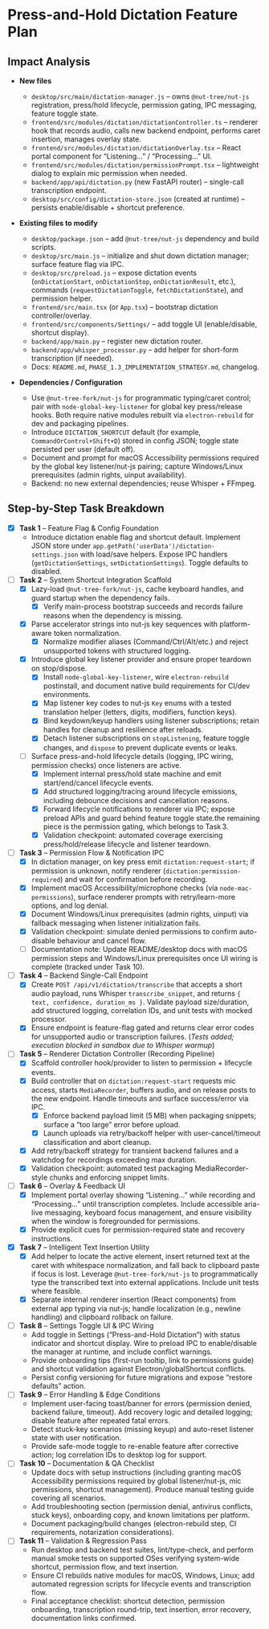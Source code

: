# Press-and-Hold Dictation Feature Plan

## Impact Analysis

- **New files**
  - `desktop/src/main/dictation-manager.js` – owns `@nut-tree/nut-js` registration, press/hold lifecycle, permission gating, IPC messaging, feature toggle state.
  - `frontend/src/modules/dictation/dictationController.ts` – renderer hook that records audio, calls new backend endpoint, performs caret insertion, manages overlay state.
  - `frontend/src/modules/dictation/dictationOverlay.tsx` – React portal component for “Listening…” / “Processing…” UI.
  - `frontend/src/modules/dictation/permissionPrompt.tsx` – lightweight dialog to explain mic permission when needed.
  - `backend/app/api/dictation.py` (new FastAPI router) – single-call transcription endpoint.
  - `desktop/src/config/dictation-store.json` (created at runtime) – persists enable/disable + shortcut preference.

- **Existing files to modify**
  - `desktop/package.json` – add `@nut-tree/nut-js` dependency and build scripts.
  - `desktop/src/main.js` – initialize and shut down dictation manager; surface feature flag via IPC.
  - `desktop/src/preload.js` – expose dictation events (`onDictationStart`, `onDictationStop`, `onDictationResult`, etc.), commands (`requestDictationToggle`, `fetchDictationState`), and permission helper.
  - `frontend/src/main.tsx` (or `App.tsx`) – bootstrap dictation controller/overlay.
  - `frontend/src/components/Settings/` – add toggle UI (enable/disable, shortcut display).
  - `backend/app/main.py` – register new dictation router.
  - `backend/app/whisper_processor.py` – add helper for short-form transcription (if needed).
  - Docs: `README.md`, `PHASE_1.3_IMPLEMENTATION_STRATEGY.md`, changelog.

- **Dependencies / Configuration**
  - Use `@nut-tree-fork/nut-js` for programmatic typing/caret control; pair with `node-global-key-listener` for global key press/release hooks. Both require native modules rebuilt via `electron-rebuild` for dev and packaging pipelines.
  - Introduce `DICTATION_SHORTCUT` default (for example, `CommandOrControl+Shift+D`) stored in config JSON; toggle state persisted per user (default off).
  - Document and prompt for macOS Accessibility permissions required by the global key listener/nut-js pairing; capture Windows/Linux prerequisites (admin rights, uinput availability).
  - Backend: no new external dependencies; reuse Whisper + FFmpeg.
  
## Step-by-Step Task Breakdown

- [x] **Task 1** – Feature Flag & Config Foundation
  - Introduce dictation enable flag and shortcut default. Implement JSON store under `app.getPath('userData')/dictation-settings.json` with load/save helpers. Expose IPC handlers (`getDictationSettings`, `setDictationSettings`). Toggle defaults to disabled.
- [ ] **Task 2** – System Shortcut Integration Scaffold
  - [x] Lazy-load `@nut-tree-fork/nut-js`, cache keyboard handles, and guard startup when the dependency fails.
    - [x] Verify main-process bootstrap succeeds and records failure reasons when the dependency is missing.
  - [x] Parse accelerator strings into nut-js key sequences with platform-aware token normalization.
    - [x] Normalize modifier aliases (Command/Ctrl/Alt/etc.) and reject unsupported tokens with structured logging.
  - [x] Introduce global key listener provider and ensure proper teardown on stop/dispose.
    - [x] Install `node-global-key-listener`, wire `electron-rebuild` postinstall, and document native build requirements for CI/dev environments.
    - [x] Map listener key codes to nut-js `Key` enums with a tested translation helper (letters, digits, modifiers, function keys).
    - [x] Bind keydown/keyup handlers using listener subscriptions; retain handles for cleanup and resilience after reloads.
    - [x] Detach listener subscriptions on `stopListening`, feature toggle changes, and `dispose` to prevent duplicate events or leaks.
  - [ ] Surface press-and-hold lifecycle details (logging, IPC wiring, permission checks) once listeners are active.
    - [x] Implement internal press/hold state machine and emit start/end/cancel lifecycle events.
    - [x] Add structured logging/tracing around lifecycle emissions, including debounce decisions and cancellation reasons.
    - [x] Forward lifecycle notifications to renderer via IPC; expose preload APIs and guard behind feature toggle state.the remaining piece is the permission gating, which belongs to Task 3.
    - [x] Validation checkpoint: automated coverage exercising press/hold/release lifecycle and listener teardown.
- [ ] **Task 3** – Permission Flow & Notification IPC
  - [x] In dictation manager, on key press emit `dictation:request-start`; if permission is unknown, notify renderer (`dictation:permission-required`) and wait for confirmation before recording.
  - [x] Implement macOS Accessibility/microphone checks (via `node-mac-permissions`), surface renderer prompts with retry/learn-more options, and log denial.
  - [x] Document Windows/Linux prerequisites (admin rights, uinput) via fallback messaging when listener initialization fails.
  - [x] Validation checkpoint: simulate denied permissions to confirm auto-disable behaviour and cancel flow.
  - [ ] Documentation note: Update README/desktop docs with macOS permission steps and Windows/Linux prerequisites once UI wiring is complete (tracked under Task 10).
- [ ] **Task 4** – Backend Single-Call Endpoint
  - [x] Create `POST /api/v1/dictation/transcribe` that accepts a short audio payload, runs Whisper `transcribe_snippet`, and returns `{ text, confidence, duration_ms }`. Validate payload size/duration, add structured logging, correlation IDs, and unit tests with mocked processor.
  - [x] Ensure endpoint is feature-flag gated and returns clear error codes for unsupported audio or transcription failures. (_Tests added; execution blocked in sandbox due to Whisper warmup_)
- [ ] **Task 5** – Renderer Dictation Controller (Recording Pipeline)
  - [x] Scaffold controller hook/provider to listen to permission + lifecycle events.
  - [x] Build controller that on `dictation:request-start` requests mic access, starts `MediaRecorder`, buffers audio, and on release posts to the new endpoint. Handle timeouts and surface success/error via IPC.
    - [x] Enforce backend payload limit (5 MB) when packaging snippets; surface a “too large” error before upload.
    - [x] Launch uploads via retry/backoff helper with user-cancel/timeout classification and abort cleanup.
  - [x] Add retry/backoff strategy for transient backend failures and a watchdog for recordings exceeding max duration.
  - [x] Validation checkpoint: automated test packaging MediaRecorder-style chunks and enforcing snippet limits.
- [ ] **Task 6** – Overlay & Feedback UI
  - [x] Implement portal overlay showing “Listening…” while recording and “Processing…” until transcription completes. Include accessible aria-live messaging, keyboard focus management, and ensure visibility when the window is foregrounded for permissions.
  - [x] Provide explicit cues for permission-required state and recovery instructions.
- [x] **Task 7** – Intelligent Text Insertion Utility
  - [x] Add helper to locate the active element, insert returned text at the caret with whitespace normalization, and fall back to clipboard paste if focus is lost. Leverage `@nut-tree-fork/nut-js` to programmatically type the transcribed text into external applications. Include unit tests where feasible.
  - [x] Separate internal renderer insertion (React components) from external app typing via nut-js; handle localization (e.g., newline handling) and clipboard rollback on failure.
- [ ] **Task 8** – Settings Toggle UI & IPC Wiring
  - Add toggle in Settings (“Press-and-Hold Dictation”) with status indicator and shortcut display. Wire to preload IPC to enable/disable the manager at runtime, and include conflict warnings.
  - Provide onboarding tips (first-run tooltip, link to permissions guide) and shortcut validation against Electron/globalShortcut conflicts.
  - Persist config versioning for future migrations and expose “restore defaults” action.
- [ ] **Task 9** – Error Handling & Edge Conditions
  - Implement user-facing toast/banner for errors (permission denied, backend failure, timeout). Add recovery logic and detailed logging; disable feature after repeated fatal errors.
  - Detect stuck-key scenarios (missing keyup) and auto-reset listener state with user notification.
  - Provide safe-mode toggle to re-enable feature after corrective action; log correlation IDs to desktop log for support.
- [ ] **Task 10** – Documentation & QA Checklist
  - Update docs with setup instructions (including granting macOS Accessibility permissions required by global listener/nut-js, mic permissions, shortcut management). Produce manual testing guide covering all scenarios.
  - Add troubleshooting section (permission denial, antivirus conflicts, stuck keys), onboarding copy, and known limitations per platform.
  - Document packaging/build changes (electron-rebuild step, CI requirements, notarization considerations).
- [ ] **Task 11** – Validation & Regression Pass
  - Run desktop and backend test suites, lint/type-check, and perform manual smoke tests on supported OSes verifying system-wide shortcut, permission flow, and text insertion.
  - Ensure CI rebuilds native modules for macOS, Windows, Linux; add automated regression scripts for lifecycle events and transcription flow.
  - Final acceptance checklist: shortcut detection, permission onboarding, transcription round-trip, text insertion, error recovery, documentation links confirmed.
